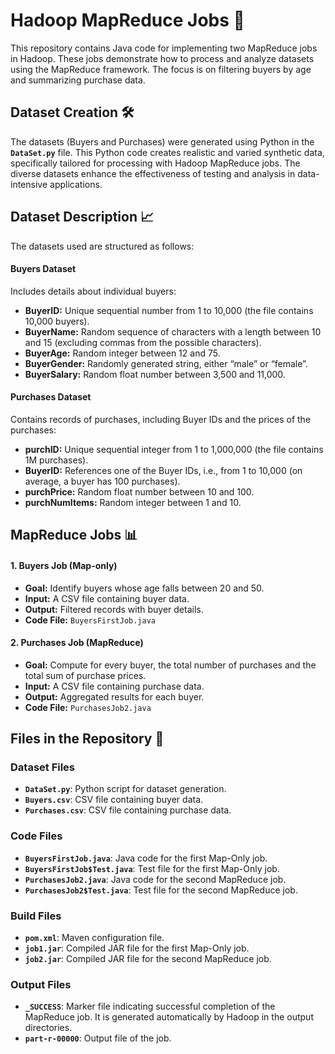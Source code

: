# Hadoop MapReduce Jobs 🐘

This repository contains Java code for implementing two MapReduce jobs in Hadoop. These jobs demonstrate how to process and analyze datasets using the MapReduce framework. The focus is on filtering buyers by age and summarizing purchase data.


## Dataset Creation 🛠️

The datasets (Buyers and Purchases) were generated using Python in the **`DataSet.py`** file. This Python code creates realistic and varied synthetic data, specifically tailored for processing with Hadoop MapReduce jobs. The diverse datasets enhance the effectiveness of testing and analysis in data-intensive applications.


## Dataset Description 📈

The datasets used are structured as follows:

#### **Buyers Dataset**
Includes details about individual buyers:
- **BuyerID:** Unique sequential number from 1 to 10,000 (the file contains 10,000 buyers).
- **BuyerName:** Random sequence of characters with a length between 10 and 15 (excluding commas from the possible characters).
- **BuyerAge:** Random integer between 12 and 75.
- **BuyerGender:** Randomly generated string, either “male” or “female”.
- **BuyerSalary:** Random float number between 3,500 and 11,000.

#### **Purchases Dataset**
Contains records of purchases, including Buyer IDs and the prices of the purchases:
- **purchID:** Unique sequential integer from 1 to 1,000,000 (the file contains 1M purchases).
- **BuyerID:** References one of the Buyer IDs, i.e., from 1 to 10,000 (on average, a buyer has 100 purchases).
- **purchPrice:** Random float number between 10 and 100.
- **purchNumItems:** Random integer between 1 and 10.


## MapReduce Jobs 📊

#### 1️. Buyers Job (Map-only)
- **Goal:** Identify buyers whose age falls between 20 and 50.
- **Input:** A CSV file containing buyer data.
- **Output:** Filtered records with buyer details.
- **Code File:** `BuyersFirstJob.java`

#### 2️. Purchases Job (MapReduce)
- **Goal:** Compute for every buyer, the total number of purchases and the total sum of purchase prices.
- **Input:** A CSV file containing purchase data.
- **Output:** Aggregated results for each buyer.
- **Code File:** `PurchasesJob2.java`


## Files in the Repository 📁

### **Dataset Files**
- **`DataSet.py`**: Python script for dataset generation.
- **`Buyers.csv`**: CSV file containing buyer data.
- **`Purchases.csv`**: CSV file containing purchase data.


### **Code Files**
- **`BuyersFirstJob.java`**: Java code for the first Map-Only job.
- **`BuyersFirstJob$Test.java`**: Test file for the first Map-Only job.
- **`PurchasesJob2.java`**: Java code for the second MapReduce job.
- **`PurchasesJob2$Test.java`**: Test file for the second MapReduce job.


### **Build Files**
- **`pom.xml`**: Maven configuration file.
- **`job1.jar`**: Compiled JAR file for the first Map-Only job.
- **`job2.jar`**: Compiled JAR file for the second MapReduce job.


### **Output Files**
- **`_SUCCESS`**: Marker file indicating successful completion of the MapReduce job. It is generated automatically by Hadoop in the output directories.
- **`part-r-00000`**: Output file of the job.

